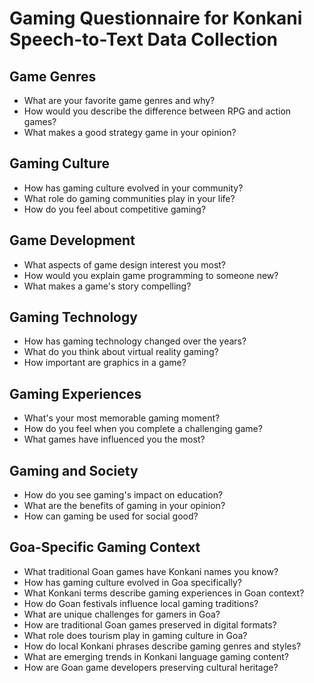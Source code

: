 # Gaming Questionnaire for Konkani Speech-to-Text Data Collection

## Game Genres

- What are your favorite game genres and why?
- How would you describe the difference between RPG and action games?
- What makes a good strategy game in your opinion?

## Gaming Culture

- How has gaming culture evolved in your community?
- What role do gaming communities play in your life?
- How do you feel about competitive gaming?

## Game Development

- What aspects of game design interest you most?
- How would you explain game programming to someone new?
- What makes a game's story compelling?

## Gaming Technology

- How has gaming technology changed over the years?
- What do you think about virtual reality gaming?
- How important are graphics in a game?

## Gaming Experiences

- What's your most memorable gaming moment?
- How do you feel when you complete a challenging game?
- What games have influenced you the most?

## Gaming and Society

- How do you see gaming's impact on education?
- What are the benefits of gaming in your opinion?
- How can gaming be used for social good?

## Goa-Specific Gaming Context

- What traditional Goan games have Konkani names you know?
- How has gaming culture evolved in Goa specifically?
- What Konkani terms describe gaming experiences in Goan context?
- How do Goan festivals influence local gaming traditions?
- What are unique challenges for gamers in Goa?
- How are traditional Goan games preserved in digital formats?
- What role does tourism play in gaming culture in Goa?
- How do local Konkani phrases describe gaming genres and styles?
- What are emerging trends in Konkani language gaming content?
- How are Goan game developers preserving cultural heritage?
